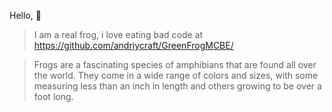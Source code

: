 Hello, 👋

> I am a real frog, i love eating bad code at https://github.com/andriycraft/GreenFrogMCBE/

> Frogs are a fascinating species of amphibians that are found all over the world. They come in a wide range of colors and sizes, with some measuring less than an inch in length and others growing to be over a foot long. 
